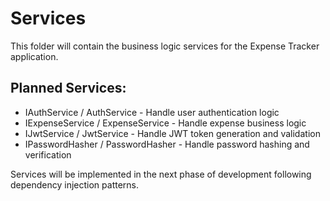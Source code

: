 # Services

This folder will contain the business logic services for the Expense Tracker application.

## Planned Services:
- IAuthService / AuthService - Handle user authentication logic
- IExpenseService / ExpenseService - Handle expense business logic
- IJwtService / JwtService - Handle JWT token generation and validation
- IPasswordHasher / PasswordHasher - Handle password hashing and verification

Services will be implemented in the next phase of development following dependency injection patterns.